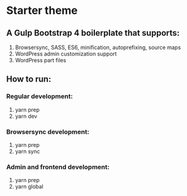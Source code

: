 # Starter theme

## A Gulp Bootstrap 4 boilerplate that supports:

1. Browsersync, SASS, ES6, minification, autoprefixing, source maps
2. WordPress admin customization support
3. WordPress part files

## How to run:

### Regular development:
1. yarn prep
2. yarn dev

### Browsersync development:
1. yarn prep
2. yarn sync

### Admin and frontend development:
1. yarn prep
2. yarn global

